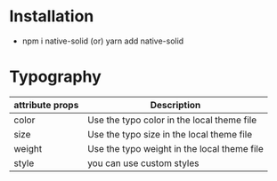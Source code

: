 # Installation
- npm i native-solid  (or)  yarn add native-solid

# Typography
|attribute props           | Description |
|------------- | -------------|
|color       | Use the typo color in the local theme file|
|size        | Use the typo size in the local theme file|
|weight       | Use the typo weight in the local theme file|
|style      | you can use custom styles|